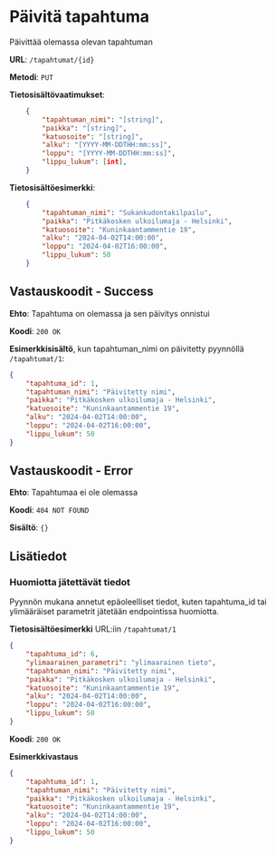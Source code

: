 # Päivitä tapahtuma

Päivittää olemassa olevan tapahtuman

__URL__: `/tapahtumat/{id}`

__Metodi__: `PUT`

<!-- Autentikointi vaadittu: `KYLLÄ` -->

<!-- Tarvittava käyttöoikeus: ?? -->

__Tietosisältövaatimukset__:
```json
    {
        "tapahtuman_nimi": "[string]",
        "paikka": "[string]",
        "katuosoite": "[string]",
        "alku": "[YYYY-MM-DDTHH:mm:ss]",
        "loppu": "[YYYY-MM-DDTHH:mm:ss]",
        "lippu_lukum": [int],
    }
```

__Tietosisältöesimerkki__:
```json
    {
        "tapahtuman_nimi": "Sukankudontakilpailu",
        "paikka": "Pitkäkosken ulkoilumaja - Helsinki",
        "katuosoite": "Kuninkaantammentie 19",
        "alku": "2024-04-02T14:00:00",
        "loppu": "2024-04-02T16:00:00",
        "lippu_lukum": 50
    }
```

## Vastauskoodit - Success

__Ehto__: Tapahtuma on olemassa ja sen päivitys onnistui

__Koodi__: `200 OK`

__Esimerkkisisältö__, kun tapahtuman_nimi on päivitetty pyynnöllä `/tapahtumat/1`:
```json
{
    "tapahtuma_id": 1,
    "tapahtuman_nimi": "Päivitetty nimi",
    "paikka": "Pitkäkosken ulkoilumaja - Helsinki",
    "katuosoite": "Kuninkaantammentie 19",
    "alku": "2024-04-02T14:00:00",
    "loppu": "2024-04-02T16:00:00",
    "lippu_lukum": 50
}
```
## Vastauskoodit - Error

__Ehto__: Tapahtumaa ei ole olemassa

__Koodi__: `404 NOT FOUND`

__Sisältö__: `{}`

<!-- TAI

Ehto: Käyttäjällä ei ole oikeutta päivittää tapahtumaa

Koodi: `403 FORBIDDEN`

Sisältö: `{}` -->

## Lisätiedot

### Huomiotta jätettävät tiedot

Pyynnön mukana annetut epäoleelliset tiedot, kuten tapahtuma_id tai ylimääräiset parametrit jätetään endpointissa huomiotta.

__Tietosisältöesimerkki__ URL:iin `/tapahtumat/1`

```json
{
    "tapahtuma_id": 6,
    "ylimaarainen_parametri": "ylimaarainen tieto",
    "tapahtuman_nimi": "Päivitetty nimi",
    "paikka": "Pitkäkosken ulkoilumaja - Helsinki",
    "katuosoite": "Kuninkaantammentie 19",
    "alku": "2024-04-02T14:00:00",
    "loppu": "2024-04-02T16:00:00",
    "lippu_lukum": 50
}
```
__Koodi__: `200 OK`

__Esimerkkivastaus__
```json
{
    "tapahtuma_id": 1,
    "tapahtuman_nimi": "Päivitetty nimi",
    "paikka": "Pitkäkosken ulkoilumaja - Helsinki",
    "katuosoite": "Kuninkaantammentie 19",
    "alku": "2024-04-02T14:00:00",
    "loppu": "2024-04-02T16:00:00",
    "lippu_lukum": 50
}
```

